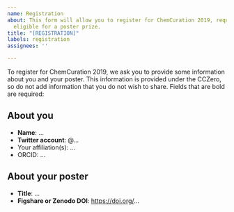 ```yaml
---
name: Registration
about: This form will allow you to register for ChemCuration 2019, required to be
  eligible for a poster prize.
title: "[REGISTRATION]"
labels: registration
assignees: ''

---
```


To register for ChemCuration 2019, we ask you to provide some information about you and your poster. This information is provided under the CCZero, so do not add information that you do not wish to share. Fields that are bold are required:

## About you
* **Name**: ... 
* **Twitter account**: @...
* Your affiliation(s): ... 
* ORCID: ...

## About your poster
* **Title**: ...
* **Figshare or Zenodo DOI**: https://doi.org/...
